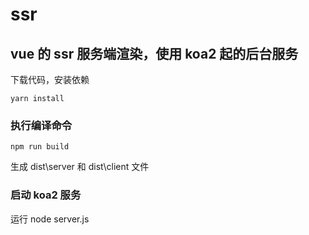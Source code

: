 # ssr

## vue 的 ssr 服务端渲染，使用 koa2 起的后台服务

下载代码，安装依赖

```
yarn install
```

### 执行编译命令

```
npm run build
```

生成 dist\server 和 dist\client 文件

### 启动 koa2 服务

运行 node server.js
